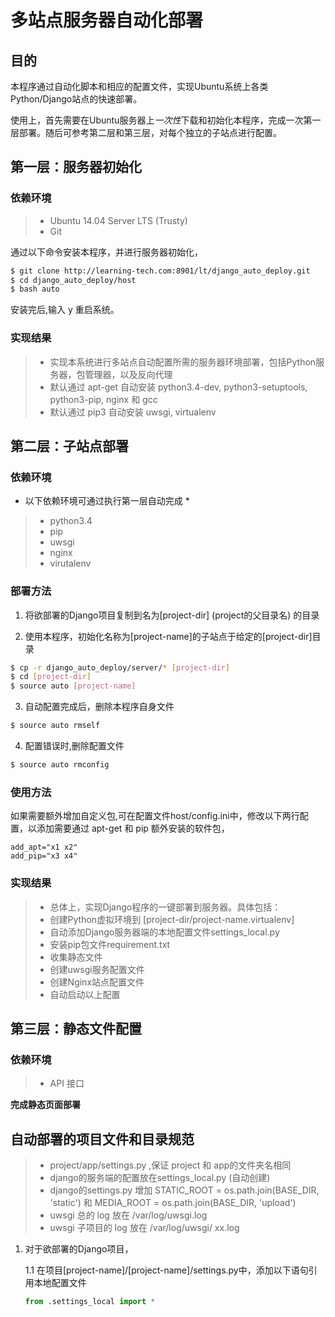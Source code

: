 # 多站点服务器自动化部署

## 目的

本程序通过自动化脚本和相应的配置文件，实现Ubuntu系统上各类Python/Django站点的快速部署。

使用上，首先需要在Ubuntu服务器上*一次性*下载和初始化本程序，完成一次第一层部署。随后可参考第二层和第三层，对每个独立的子站点进行配置。

## 第一层：服务器初始化

### 依赖环境
> * Ubuntu 14.04 Server LTS (Trusty)
> * Git

通过以下命令安装本程序，并进行服务器初始化，
 
```bash
$ git clone http://learning-tech.com:8901/lt/django_auto_deploy.git
$ cd django_auto_deploy/host
$ bash auto
```
安装完后,输入 y 重启系统。

### 实现结果

> * 实现本系统进行多站点自动配置所需的服务器环境部署，包括Python服务器，包管理器，以及反向代理
> * 默认通过 apt-get 自动安装 python3.4-dev, python3-setuptools, python3-pip, nginx 和 gcc
> * 默认通过 pip3 自动安装 uwsgi, virtualenv


## 第二层：子站点部署

### 依赖环境

* 以下依赖环境可通过执行第一层自动完成 *
> * python3.4
> * pip
> * uwsgi
> * nginx
> * virutalenv

### 部署方法

1. 将欲部署的Django项目复制到名为[project-dir]  (project的父目录名) 的目录

2. 使用本程序，初始化名称为[project-name]的子站点于给定的[project-dir]目录

```bash
$ cp -r django_auto_deploy/server/* [project-dir]
$ cd [project-dir]
$ source auto [project-name]
```

3. 自动配置完成后，删除本程序自身文件

```bash
$ source auto rmself
```

4. 配置错误时,删除配置文件


```bash
$ source auto rmconfig
```
### 使用方法

如果需要额外增加自定义包,可在配置文件host/config.ini中，修改以下两行配置，以添加需要通过 apt-get 和 pip 额外安装的软件包，

	add_apt="x1 x2"
	add_pip="x3 x4"



### 实现结果

> * 总体上，实现Django程序的一键部署到服务器。具体包括：
> * 创建Python虚拟环境到 [project-dir/project-name.virtualenv]
> * 自动添加Django服务器端的本地配置文件settings_local.py
> * 安装pip包文件requirement.txt
> * 收集静态文件
> * 创建uwsgi服务配置文件 
> * 创建Nginx站点配置文件
> * 自动启动以上配置


## 第三层：静态文件配置


### 依赖环境
> * API 接口


**完成静态页面部署**



## 自动部署的项目文件和目录规范

> * project/app/settings.py ,保证 project 和 app的文件夹名相同
> * django的服务端的配置放在settings_local.py (自动创建)
> * django的settings.py 增加  STATIC_ROOT = os.path.join(BASE_DIR,  'static') 和   MEDIA_ROOT = os.path.join(BASE_DIR,  'upload') 
> * uwsgi 总的 log 放在 /var/log/uwsgi.log
> * uwsgi 子项目的 log 放在 /var/log/uwsgi/ xx.log


1. 对于欲部署的Django项目，
	
	1.1 在项目[project-name]/[project-name]/settings.py中，添加以下语句引用本地配置文件
	
	```Python
	from .settings_local import *
	```






